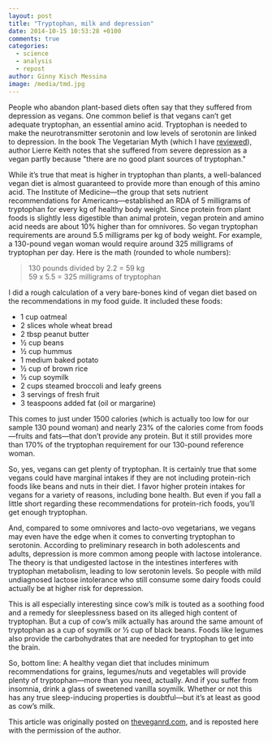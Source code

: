 ```yaml
---
layout: post
title: "Tryptophan, milk and depression"
date: 2014-10-15 10:53:28 +0100
comments: true
categories: 
  - science
  - analysis
  - repost
author: Ginny Kisch Messina
image: /media/tmd.jpg
---
```

People who abandon plant-based diets often say that they suffered from depression as vegans. One common belief is that vegans can’t get adequate tryptophan, an essential amino acid. Tryptophan is needed to make the neurotransmitter serotonin and low levels of serotonin are linked to depression. In the book The Vegetarian Myth<!--more--> (which I have [reviewed](http://www.theveganrd.com/2010/09/review-of-the-vegetarian-myth.html)), author Lierre Keith notes that she suffered from severe depression as a vegan partly because "there are no good plant sources of tryptophan."

While it’s true that meat is higher in tryptophan than plants, a well-balanced vegan diet is almost guaranteed to provide more than enough of this amino acid. The Institute of Medicine—the group that sets nutrient recommendations for Americans—established an RDA of 5 milligrams of tryptophan for every kg of healthy body weight. Since protein from plant foods is slightly less digestible than animal protein, vegan protein and amino acid needs are about 10% higher than for omnivores. So vegan tryptophan requirements are around 5.5 milligrams per kg of body weight.
For example, a 130-pound vegan woman would require around 325 milligrams of tryptophan per day.
Here is the math (rounded to whole numbers):

> 130 pounds divided by 2.2 = 59 kg<br />
> 59 x 5.5 = 325 milligrams of tryptophan

I did a rough calculation of a very bare-bones kind of vegan diet based on the recommendations in my food guide. It included these foods:

- 1 cup oatmeal
- 2 slices whole wheat bread
- 2 tbsp peanut butter
- ½ cup beans
- ½ cup hummus
- 1 medium baked potato
- ½ cup of brown rice
- ½ cup soymilk
- 2 cups steamed broccoli and leafy greens
- 3 servings of fresh fruit
- 3 teaspoons added fat (oil or margarine)

This comes to just under 1500 calories (which is actually too low for our sample 130 pound woman) and nearly 23% of the calories come from foods—fruits and fats—that don’t provide any protein. But it still provides more than 170% of the tryptophan requirement for our 130-pound reference woman.

So, yes, vegans can get plenty of tryptophan. It is certainly true that some vegans could have marginal intakes if they are not including protein-rich foods like beans and nuts in their diet. I favor higher protein intakes for vegans for a variety of reasons, including bone health. But even if you fall a little short regarding these recommendations for protein-rich foods, you’ll get enough tryptophan.
    
And, compared to some omnivores and lacto-ovo vegetarians, we vegans may even have the edge when it comes to converting tryptophan to serotonin. According to preliminary research in both adolescents and adults, depression is more common among people with lactose intolerance. The theory is that undigested lactose in the intestines interferes with tryptophan metabolism, leading to low serotonin levels. So people with mild undiagnosed lactose intolerance who still consume some dairy foods could actually be at higher risk for depression.

This is all especially interesting since cow’s milk is touted as a soothing food and a remedy for sleeplessness based on its alleged high content of tryptophan. But a cup of cow’s milk actually has around the same amount of tryptophan as a cup of soymilk or ½ cup of black beans. Foods like legumes also provide the carbohydrates that are needed for tryptophan to get into the brain.

So, bottom line: A healthy vegan diet that includes minimum recommendations for grains, legumes/nuts and vegetables will provide plenty of tryptophan—more than you need, actually. And if you suffer from insomnia, drink a glass of sweetened vanilla soymilk. Whether or not this has any true sleep-inducing properties is doubtful—but it’s at least as good as cow’s milk.

<div class="original-appearance">This article was originally posted on <a href="http://www.theveganrd.com/2010/09/tryptophan-milk-and-depression.html">theveganrd.com</a>, and is reposted here with the permission of the author.</div>
